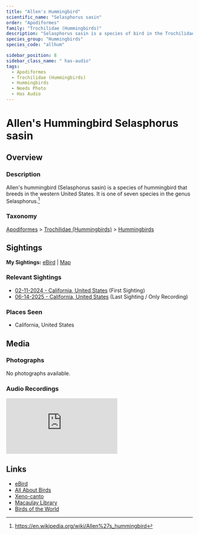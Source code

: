 ```yaml
---
title: "Allen's Hummingbird"
scientific_name: "Selasphorus sasin"
order: "Apodiformes"
family: "Trochilidae (Hummingbirds)"
description: "Selasphorus sasin is a species of bird in the Trochilidae (Hummingbirds) family. It has been observed 5 times. It has been recorded."
species_group: "Hummingbirds"
species_code: "allhum"

sidebar_position: 8
sidebar_class_name: " has-audio"
tags: 
  - Apodiformes
  - Trochilidae (Hummingbirds)
  - Hummingbirds
  - Needs Photo
  - Has Audio
---
```


# Allen's Hummingbird <span className='sci_name'>Selasphorus sasin</span>

## Overview

### Description
Allen's hummingbird (Selasphorus sasin) is a species of hummingbird that breeds in the western United States. It is one of seven species in the genus Selasphorus.[^1]

[^1]: https://en.wikipedia.org/wiki/Allen%27s_hummingbird

### Taxonomy
[Apodiformes](/tags/apodiformes) > [Trochilidae (Hummingbirds)](/tags/trochilidae-hummingbirds) > [Hummingbirds](/tags/hummingbirds)


## Sightings

**My Sightings:** [eBird](https://ebird.org/lifelist?r=world&time=life&spp=allhum) | [Map](/map?species_code=allhum)

### Relevant Sightings

* [02-11-2024 - California, United States](https://ebird.org/checklist/S161327433) (First Sighting)
* [06-14-2025 - California, United States](https://ebird.org/checklist/S250753344) (Last Sighting / Only Recording)

### Places Seen

* California, United States



## Media
### Photographs
No photographs available.

### Audio Recordings
<iframe className="audio_iframe" src="https://macaulaylibrary.org/asset/637617831/embed" frameBorder="0" allowFullScreen></iframe>

## Links
* [eBird](https://ebird.org/species/allhum) 
* [All About Birds](https://www.allaboutbirds.org/guide/allhum) 
* [Xeno-canto](https://www.xeno-canto.org/species/selasphorus-sasin) 
* [Macaulay Library](https://search.macaulaylibrary.org/catalog?taxonCode=allhum&sort=rating_rank_desc)
* [Birds of the World](https://birdsoftheworld.org/bow/species/allhum)
